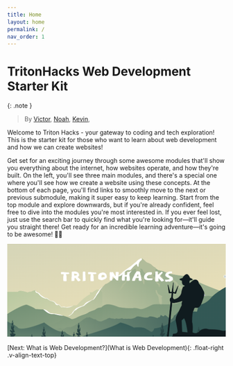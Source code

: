 ```yaml
---
title: Home
layout: home
permalink: /
nav_order: 1
---
```

# TritonHacks Web Development <br> Starter Kit
{: .note }
> By [Victor](https://linkedin.com/in/hsiaovictor), [Noah](), [Kevin](https://www.linkedin.com/in/kevin-shin-373183188/), 

Welcome to Triton Hacks - your gateway to coding and tech exploration! This is the starter kit for those who want to learn about web development and how we can create websites!

Get set for an exciting journey through some awesome modules that'll show you everything about the internet, how websites operate, and how they're built. On the left, you'll see three main modules, and there's a special one where you'll see how we create a website using these concepts. At the bottom of each page, you'll find links to smoothly move to the next or previous submodule, making it super easy to keep learning. Start from the top module and explore downwards, but if you're already confident, feel free to dive into the modules you're most interested in. If you ever feel lost, just use the search bar to quickly find what you're looking for—it'll guide you straight there! Get ready for an incredible learning adventure—it's going to be awesome! 🚀✨

![TritonHacks Image](source/assets/images/tritonhacks.png)

[Next: What is Web Development?](What is Web Development){: .float-right .v-align-text-top}


